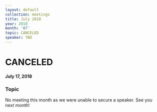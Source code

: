 ```yaml
---
layout: default
collection: meetings
title: July 2018
year: 2018
month: '07'
topic: CANCELED
speaker: TBD
---
```


# CANCELED

#### July 17, 2018

### Topic

No meeting this month as we were unable to secure a speaker. See you next month!

